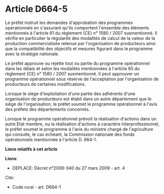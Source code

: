 # Article D664-5

Le préfet instruit les demandes d'approbation des programmes opérationnels en s'assurant qu'ils comportent l'ensemble des
éléments mentionnés à l'article 61 du règlement (CE) n° 1580 / 2007 susmentionné. Il vérifie en particulier la régularité des
modalités de calcul de la valeur de la production commercialisée retenue par l'organisation de producteurs ainsi que la
compatibilité des objectifs et mesures figurant dans le programme avec la stratégie nationale. 

Le préfet approuve ou rejette tout ou partie du programme opérationnel dans les délais et selon les modalités mentionnées à
l'article 65 du règlement (CE) n° 1580 / 2007 susmentionné. Il peut approuver un programme opérationnel sous réserve de
l'acceptation par l'organisation de producteurs de certaines modifications. 

Lorsque le siège d'exploitation d'une partie des adhérents d'une organisation de producteurs est établi dans un autre
département que le siège de l'organisation, le préfet soumet le programme opérationnel à l'avis des préfets des départements
concernés. 

Lorsque le programme opérationnel prévoit la réalisation d'actions dans un autre Etat membre, ou la réalisation d'actions à
caractère interprofessionnel, le préfet soumet le programme à l'avis du ministre chargé de l'agriculture qui consulte, le cas
échéant, la Commission nationale des fonds opérationnels mentionnée à l'article D. 664-1.

**Liens relatifs à cet article**

**Liens**:

  - DEPLACE: Décret n°2009-340 du 27 mars 2009 - art. 4

_Cite_:

  - Code rural - art. D664-1
